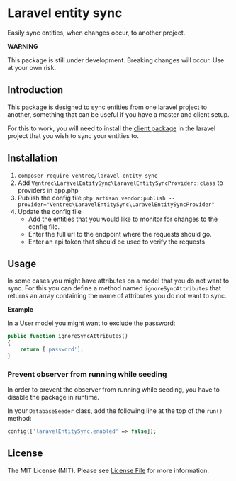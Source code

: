 # Laravel entity sync

Easily sync entities, when changes occur, to another project.

**WARNING**

This package is still under development. Breaking changes will occur. Use at your own risk.

## Introduction

This package is designed to sync entities from one laravel project to another, something that can be useful if you have a master and client setup.

For this to work, you will need to install the [client package](https://github.com/ventrec/laravel-entity-sync-endpoint) in the laravel project that you wish to sync your entities to.

## Installation

1. `composer require ventrec/laravel-entity-sync`
2. Add `Ventrec\LaravelEntitySync\LaravelEntitySyncProvider::class` to providers in app.php
3. Publish the config file `php artisan vendor:publish --provider="Ventrec\LaravelEntitySync\LaravelEntitySyncProvider"`
4. Update the config file
    - Add the entities that you would like to monitor for changes to the config file.
    - Enter the full url to the endpoint where the requests should go.
    - Enter an api token that should be used to verify the requests
    
## Usage

In some cases you might have attributes on a model that you do not want to sync. For this you can define a method named `ignoreSyncAttributes` that returns an array containing the name of attributes you do not want to sync.

**Example**

In a User model you might want to exclude the password:
```php
public function ignoreSyncAttributes()
{
    return ['password'];
}
```

### Prevent observer from running while seeding

In order to prevent the observer from running while seeding, you have to disable the package in runtime.

In your `DatabaseSeeder` class, add the following line at the top of the `run()` method:

```php
config(['laravelEntitySync.enabled' => false]);
```
    
## License

The MIT License (MIT). Please see [License File](LICENSE.md) for more information.
